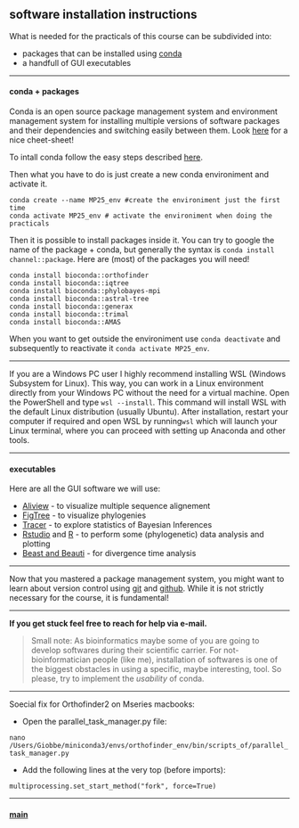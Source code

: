 ## software installation instructions


What is needed for the practicals of this course can be subdivided into:


- packages that can be installed using [conda](https://en.wikipedia.org/wiki/Conda_package_manager)
- a handfull of GUI executables


---


#### conda + packages


Conda is an open source package management system and environment management system for installing multiple versions of software packages and their dependencies and switching easily between them. Look [here](https://docs.conda.io/projects/conda/en/4.6.0/_downloads/52a95608c49671267e40c689e0bc00ca/conda-cheatsheet.pdf) for a nice cheet-sheet!


To intall conda follow the easy steps described [here](https://docs.conda.io/projects/conda/en/stable/user-guide/install/index.html).


Then what you have to do is just create a new conda environiment and activate it.


```
conda create --name MP25_env #create the environiment just the first time
conda activate MP25_env # activate the environiment when doing the practicals
```

Then it is possible to install packages inside it. You can try to google the name of the package + conda, but generally the syntax is ```conda install channel::package```. Here are (most) of the packages you will need!


```
conda install bioconda::orthofinder
conda install bioconda::iqtree
conda install bioconda::phylobayes-mpi
conda install bioconda::astral-tree
conda install bioconda::generax
conda install bioconda::trimal
conda install bioconda::AMAS
```

When you want to get outside the environiment use ```conda deactivate``` and subsequently to reactivate it ```conda activate MP25_env```.


---


If you are a Windows PC user I highly recommend installing WSL (Windows Subsystem for Linux). This way, you can work in a Linux environment directly from your Windows PC without the need for a virtual machine. Open the PowerShell and type ```wsl --install```. This command will install WSL with the default Linux distribution (usually Ubuntu). 
After installation, restart your computer if required and open WSL by running```wsl``` which will launch your Linux terminal, where you can proceed with setting up Anaconda and other tools.


---


#### executables


Here are all the GUI software we will use:

* [Aliview](https://github.com/AliView/AliView) - to visualize multiple sequence alignement
* [FigTree](http://tree.bio.ed.ac.uk/software/figtree/) - to visualize phylogenies
* [Tracer](http://tree.bio.ed.ac.uk/software/tracer/) - to explore statistics of Bayesian Inferences
* [Rstudio](https://posit.co/downloads/) and [R](https://www.r-project.org/) - to perform some (phylogenetic) data analysis and plotting
* [Beast and Beauti](https://www.beast2.org/) - for divergence time analysis


---


Now that you mastered a package management system, you might want to learn about version control using [git](https://git-scm.com/) and [github](https://docs.github.com/en/get-started/start-your-journey/hello-world). While it is not strictly necessary for the course, it is fundamental!


---


**If you get stuck feel free to reach for help via e-mail.**


> Small note: As bioinformatics maybe some of you are going to develop softwares during their scientific carrier. For not-bioinformatician people (like me), installation of softwares is one of the biggest obstacles in using a specific, maybe interesting, tool. So please, try to implement the *usability* of conda.


---


Soecial fix for Orthofinder2 on Mseries macbooks: 


- Open the parallel_task_manager.py file: 

```nano /Users/Giobbe/miniconda3/envs/orthofinder_env/bin/scripts_of/parallel_task_manager.py```

- Add the following lines at the very top (before imports):

```import multiprocessing
multiprocessing.set_start_method("fork", force=True)
```


---


#### [main](https://github.com/for-giobbe/MP25)